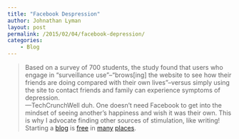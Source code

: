 ```yaml
---
title: "Facebook Despression"
author: Johnathan Lyman
layout: post
permalink: /2015/02/04/facebook-depression/
categories:
    - Blog
---
```


> Based on a survey of 700 students, the study found that users who engage in “surveillance use”–“brows[ing] the website to see how their friends are doing compared with their own lives”–versus simply using the site to contact friends and family can experience symptoms of depression.  
> —TechCrunchWell duh. One doesn’t need Facebook to get into the mindset of seeing another’s happiness and wish it was their own. This is why I advocate finding other sources of stimulation, like writing! Starting a [blog](http://wordpress.com) is [free](http://tumblr.com) in [many](http://blogger.com) [places](http://medium.com).&nbsp;

